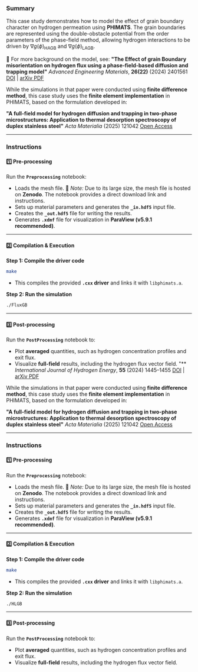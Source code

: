 ### Summary

This case study demonstrates how to model the effect of grain boundary character on hydrogen permeation using **PHIMATS**. The grain boundaries are represented using the double-obstacle potential from the order parameters of the phase-field method, allowing hydrogen interactions to be driven by $\nabla g(\phi)_\mathrm{HAGB}$ and $\nabla g(\phi)_\mathrm{LAGB}$. 

📄 For more background on the model, see:
**"The Effect of grain Boundary misorientation on hydrogen flux using a phase‐field‐based diffusion and trapping model"**
*Advanced Engineering Materials*, **26(22)** (2024) 2401561
[DOI](https://doi.org/10.1002/adem.202401561) | [arXiv PDF](https://arxiv.org/pdf/2412.19129)

While the simulations in that paper were conducted using **finite difference method**, this case study uses the **finite element implementation** in PHIMATS, based on the formulation developed in:

**"A full-field model for hydrogen diffusion and trapping in two-phase microstructures: Application to thermal desorption spectroscopy of duplex stainless steel"**
*Acta Materialia* (2025) 121042
[Open Access](https://doi.org/10.1016/j.actamat.2025.121042)

---

### Instructions

#### 1️⃣ Pre-processing

Run the **`Preprocessing`** notebook:

* Loads the mesh file.
  📌 *Note:* Due to its large size, the mesh file is hosted on **Zenodo**. The notebook provides a direct download link and instructions.
* Sets up material parameters and generates the **`_in.hdf5`** input file.
* Creates the **`_out.hdf5`** file for writing the results.
* Generates **`.xdmf`** file for visualization in **ParaView (v5.9.1 recommended)**.

---

#### 2️⃣ Compilation & Execution

**Step 1: Compile the driver code**

```sh
make
```

* This compiles the provided **`.cxx` driver** and links it with `libphimats.a`.

**Step 2: Run the simulation**

```sh
./FluxGB
```

---

#### 3️⃣ Post-processing

Run the **`PostProcessing`** notebook to:

* Plot **averaged** quantities, such as hydrogen concentration profiles and exit flux.
* Visualize **full-field** results, including the hydrogen flux vector field.
"**
*International Journal of Hydrogen Energy*, **55** (2024) 1445–1455
[DOI](https://doi.org/10.1016/j.ijhydene.2023.11.270) | [arXiv PDF](https://arxiv.org/pdf/2412.18974)

While the simulations in that paper were conducted using **finite difference method**, this case study uses the **finite element implementation** in PHIMATS, based on the formulation developed in:

**"A full-field model for hydrogen diffusion and trapping in two-phase microstructures: Application to thermal desorption spectroscopy of duplex stainless steel"**
*Acta Materialia* (2025) 121042
[Open Access](https://doi.org/10.1016/j.actamat.2025.121042)

---

### Instructions

#### 1️⃣ Pre-processing

Run the **`Preprocessing`** notebook:

* Loads the mesh file.
  📌 *Note:* Due to its large size, the mesh file is hosted on **Zenodo**. The notebook provides a direct download link and instructions.
* Sets up material parameters and generates the **`_in.hdf5`** input file.
* Creates the **`_out.hdf5`** file for writing the results.
* Generates **`.xdmf`** file for visualization in **ParaView (v5.9.1 recommended)**.

---

#### 2️⃣ Compilation & Execution

**Step 1: Compile the driver code**

```sh
make
```

* This compiles the provided **`.cxx` driver** and links it with `libphimats.a`.

**Step 2: Run the simulation**

```sh
./HLGB
```

---

#### 3️⃣ Post-processing

Run the **`PostProcessing`** notebook to:

* Plot **averaged** quantities, such as hydrogen concentration profiles and exit flux.
* Visualize **full-field** results, including the hydrogen flux vector field.
